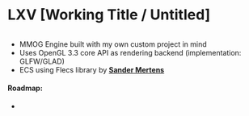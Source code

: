 # LXV [Working Title / Untitled]
###### 

- MMOG Engine built with my own custom project in mind
- Uses OpenGL 3.3 core API as rendering backend (implementation: GLFW/GLAD)
- ECS using Flecs library by [**Sander Mertens** ](https://github.com/SanderMertens/flecs/)


#### Roadmap:
-

